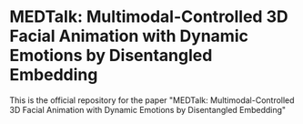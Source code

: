 # MEDTalk: Multimodal-Controlled 3D Facial Animation with Dynamic Emotions by Disentangled Embedding
This is the official repository for the paper "MEDTalk: Multimodal-Controlled 3D Facial Animation with Dynamic Emotions by Disentangled Embedding"

